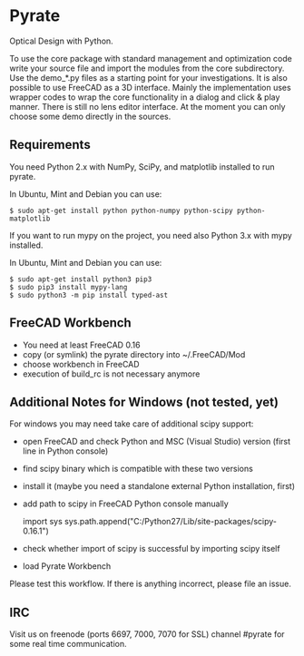 Pyrate
======

Optical Design with Python.

To use the core package with standard management and optimization code
write your source file and import the modules from the core subdirectory.
Use the demo_*.py files as a starting point for your investigations.
It is also possible to use FreeCAD as a 3D interface. Mainly the implementation uses
wrapper codes to wrap the core functionality in a dialog and click & play manner.
There is still no lens editor interface. At the moment you can only choose some demo
directly in the sources.

Requirements
------------

You need Python 2.x with NumPy, SciPy, and matplotlib installed to run pyrate.

In Ubuntu, Mint and Debian you can use:

    $ sudo apt-get install python python-numpy python-scipy python-matplotlib

If you want to run mypy on the project, you need also Python 3.x with mypy
installed.

In Ubuntu, Mint and Debian you can use:

    $ sudo apt-get install python3 pip3
    $ sudo pip3 install mypy-lang
    $ sudo python3 -m pip install typed-ast

FreeCAD Workbench
-----------------

- You need at least FreeCAD 0.16
- copy (or symlink) the pyrate directory into ~/.FreeCAD/Mod
- choose workbench in FreeCAD
- execution of build_rc is not necessary anymore

Additional Notes for Windows (not tested, yet)
-----------------------------------------

For windows you may need take care of additional scipy support:

- open FreeCAD and check Python and MSC (Visual Studio) version (first line in Python console)
- find scipy binary which is compatible with these two versions
- install it (maybe you need a standalone external Python installation, first)
- add path to scipy in FreeCAD Python console manually

    import sys
    sys.path.append("C:/Python27/Lib/site-packages/scipy-0.16.1")

- check whether import of scipy is successful by importing scipy itself
- load Pyrate Workbench

Please test this workflow. If there is anything incorrect, please file an issue.

IRC
---

Visit us on freenode (ports 6697, 7000, 7070 for SSL) channel #pyrate for some real time communication.



